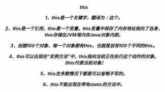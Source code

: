 <center/><h5>this

1、this是一个关键字，翻译为：这个。

2、this是一个引用，this是一个变量，this变量中保存了内存地址指向了自身，this存储在JVM堆内存Java对象内部。

3、创建100个对象，每一个对象都有this，也就是说有100个不同的this。

4、this可以出现在“实例方法”中，this指向当前正在执行这个动作的对象。（this代表当前对象）

5、this在多数情况下都是可以省略不写的。

6、this不能出现在带有static的方法中。

